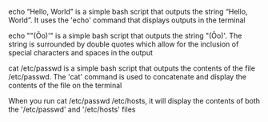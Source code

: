 echo “Hello, World” is a simple bash script that outputs the string “Hello, World”. It uses the 'echo' command that displays outputs in the terminal

echo "\"(Ôo)'" is a simple bash script that outputs the string "(Ôo)'. The string is surrounded by double quotes which allow for the inclusion of special characters and spaces in the output

cat /etc/passwd is a simple bash script that outputs the contents of the file /etc/passwd. The 'cat' command is used to concatenate and display the contents of the file on the terminal

When you run cat /etc/passwd /etc/hosts, it will display the contents of both the '/etc/passwd' and '/etc/hosts' files
 